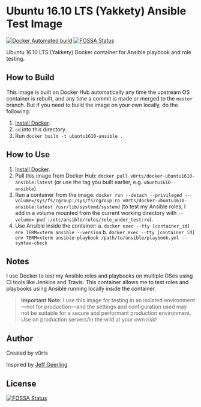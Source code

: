 # Ubuntu 16.10 LTS (Yakkety) Ansible Test Image

[![Docker Automated build](https://img.shields.io/docker/automated/v0rts/docker-ubuntu1610-ansible.svg?maxAge=2592000)](https://hub.docker.com/r/v0rts/docker-ubuntu1610-ansible/)
[![FOSSA Status](https://app.fossa.com/api/projects/git%2Bgithub.com%2Fv0rts%2Fdocker-ubuntu1610-ansible.svg?type=shield)](https://app.fossa.com/projects/git%2Bgithub.com%2Fv0rts%2Fdocker-ubuntu1610-ansible?ref=badge_shield)

Ubuntu 16.10 LTS (Yakkety) Docker container for Ansible playbook and role testing.

## How to Build

This image is built on Docker Hub automatically any time the upstream OS container is rebuilt, and any time a commit is made or merged to the `master` branch. But if you need to build the image on your own locally, do the following:

  1. [Install Docker](https://docs.docker.com/engine/installation/).
  2. `cd` into this directory.
  3. Run `docker build -t ubuntu1610-ansible .`

## How to Use

  1. [Install Docker](https://docs.docker.com/engine/installation/).
  2. Pull this image from Docker Hub: `docker pull v0rts/docker-ubuntu1610-ansible:latest` (or use the tag you built earlier, e.g. `ubuntu1610-ansible`).
  3. Run a container from the image: `docker run --detach --privileged --volume=/sys/fs/cgroup:/sys/fs/cgroup:ro v0rts/docker-ubuntu1610-ansible:latest /usr/lib/systemd/systemd` (to test my Ansible roles, I add in a volume mounted from the current working directory with ``--volume=`pwd`:/etc/ansible/roles/role_under_test:ro``).
  4. Use Ansible inside the container:
    a. `docker exec --tty [container_id] env TERM=xterm ansible --version`
    b. `docker exec --tty [container_id] env TERM=xterm ansible-playbook /path/to/ansible/playbook.yml --syntax-check`

## Notes

I use Docker to test my Ansible roles and playbooks on multiple OSes using CI tools like Jenkins and Travis. This container allows me to test roles and playbooks using Ansible running locally inside the container.

> **Important Note**: I use this image for testing in an isolated environment—not for production—and the settings and configuration used may not be suitable for a secure and performant production environment. Use on production servers/in the wild at your own risk!

## Author

Created by v0rts

Inspired by [Jeff Geerling](http://jeffgeerling.com/)


## License
[![FOSSA Status](https://app.fossa.com/api/projects/git%2Bgithub.com%2Fv0rts%2Fdocker-ubuntu1610-ansible.svg?type=large)](https://app.fossa.com/projects/git%2Bgithub.com%2Fv0rts%2Fdocker-ubuntu1610-ansible?ref=badge_large)